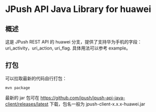 # JPush API Java Library for huawei

## 概述

这是 JPush REST API 的 huawei 分支，提供了支持华为手机的字段：uri_activity，uri_action, uri_flag. 具体用法可以参考 example。

## 打包

可以拉取最新的代码自行打包：

```
mvn package
```

最新的 jar 包可在 https://github.com/jpush/jpush-api-java-client/releases/latest 下载，包名一般为 jpush-client-x.x.x-huawei.jar

